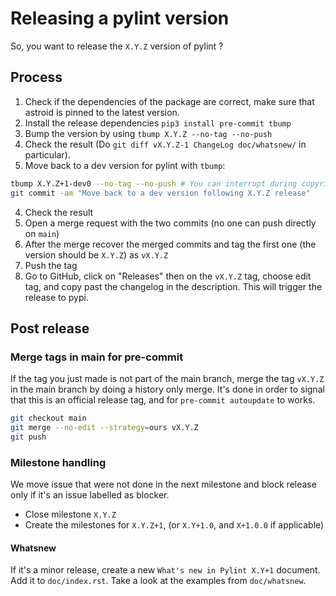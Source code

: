 # Releasing a pylint version

So, you want to release the `X.Y.Z` version of pylint ?

## Process

1. Check if the dependencies of the package are correct, make sure that astroid is
   pinned to the latest version.
2. Install the release dependencies `pip3 install pre-commit tbump`
3. Bump the version by using `tbump X.Y.Z --no-tag --no-push`
4. Check the result (Do `git diff vX.Y.Z-1 ChangeLog doc/whatsnew/` in particular).
5. Move back to a dev version for pylint with `tbump`:

```bash
tbump X.Y.Z+1-dev0 --no-tag --no-push # You can interrupt during copyrite
git commit -am "Move back to a dev version following X.Y.Z release"
```

4. Check the result
5. Open a merge request with the two commits (no one can push directly on `main`)
6. After the merge recover the merged commits and tag the first one (the version should
   be `X.Y.Z`) as `vX.Y.Z`
7. Push the tag
8. Go to GitHub, click on "Releases" then on the `vX.Y.Z` tag, choose edit tag, and copy
   past the changelog in the description. This will trigger the release to pypi.

## Post release

### Merge tags in main for pre-commit

If the tag you just made is not part of the main branch, merge the tag `vX.Y.Z` in the
main branch by doing a history only merge. It's done in order to signal that this is an
official release tag, and for `pre-commit autoupdate` to works.

```bash
git checkout main
git merge --no-edit --strategy=ours vX.Y.Z
git push
```

### Milestone handling

We move issue that were not done in the next milestone and block release only if it's an
issue labelled as blocker.

- Close milestone `X.Y.Z`
- Create the milestones for `X.Y.Z+1`, (or `X.Y+1.0`, and `X+1.0.0` if applicable)

#### Whatsnew

If it's a minor release, create a new `What's new in Pylint X.Y+1` document. Add it to
`doc/index.rst`. Take a look at the examples from `doc/whatsnew`.
